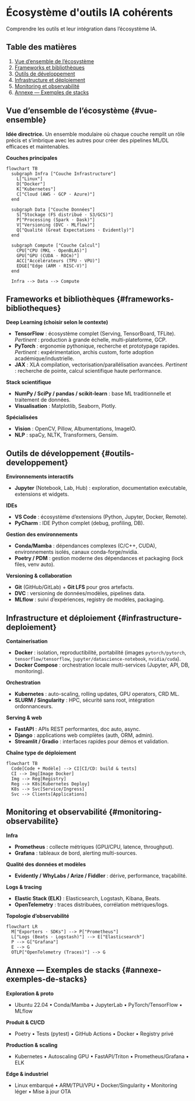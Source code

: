 # Écosystème d'outils IA cohérents

Comprendre les outils et leur intégration dans l’écosystème IA.

## Table des matières

1. [Vue d’ensemble de l’écosystème](#vue-ensemble)
2. [Frameworks et bibliothèques](#frameworks-bibliotheques)
3. [Outils de développement](#outils-developpement)
4. [Infrastructure et déploiement](#infrastructure-deploiement)
5. [Monitoring et observabilité](#monitoring-observabilite)
6. [Annexe — Exemples de stacks](#annexe-exemples-de-stacks)



## Vue d’ensemble de l’écosystème {#vue-ensemble}

**Idée directrice.** Un ensemble modulaire où chaque couche remplit un rôle précis et s’imbrique avec les autres pour créer des pipelines ML/DL efficaces et maintenables.

**Couches principales**

```mermaid
flowchart TB
  subgraph Infra ["Couche Infrastructure"]
    L["Linux"]
    D["Docker"]
    K["Kubernetes"]
    C["Cloud (AWS · GCP · Azure)"]
  end

  subgraph Data ["Couche Données"]
    S["Stockage (FS distribué · S3/GCS)"]
    P["Processing (Spark · Dask)"]
    V["Versioning (DVC · MLflow)"]
    Q["Qualité (Great Expectations · Evidently)"]
  end

  subgraph Compute ["Couche Calcul"]
    CPU["CPU (MKL · OpenBLAS)"]
    GPU["GPU (CUDA · ROCm)"]
    ACC["Accélérateurs (TPU · VPU)"]
    EDGE["Edge (ARM · RISC-V)"]
  end

  Infra --> Data --> Compute

```



## Frameworks et bibliothèques {#frameworks-bibliotheques}

**Deep Learning (choisir selon le contexte)**

* **TensorFlow** : écosystème complet (Serving, TensorBoard, TFLite).
  *Pertinent* : production à grande échelle, multi-plateforme, GCP.
* **PyTorch** : ergonomie pythonique, recherche et prototypage rapides.
  *Pertinent* : expérimentation, archis custom, forte adoption académique/industrielle.
* **JAX** : XLA compilation, vectorisation/parallélisation avancées.
  *Pertinent* : recherche de pointe, calcul scientifique haute performance.

**Stack scientifique**

* **NumPy / SciPy / pandas / scikit-learn** : base ML traditionnelle et traitement de données.
* **Visualisation** : Matplotlib, Seaborn, Plotly.

**Spécialisées**

* **Vision** : OpenCV, Pillow, Albumentations, ImageIO.
* **NLP** : spaCy, NLTK, Transformers, Gensim.



## Outils de développement {#outils-developpement}

**Environnements interactifs**

* **Jupyter** (Notebook, Lab, Hub) : exploration, documentation exécutable, extensions et widgets.

**IDEs**

* **VS Code** : écosystème d’extensions (Python, Jupyter, Docker, Remote).
* **PyCharm** : IDE Python complet (debug, profiling, DB).

**Gestion des environnements**

* **Conda/Mamba** : dépendances complexes (C/C++, CUDA), environnements isolés, canaux conda-forge/nvidia.
* **Poetry / PDM** : gestion moderne des dépendances et packaging (lock files, venv auto).

**Versioning & collaboration**

* **Git** (GitHub/GitLab) + **Git LFS** pour gros artefacts.
* **DVC** : versioning de données/modèles, pipelines data.
* **MLflow** : suivi d’expériences, registry de modèles, packaging.



## Infrastructure et déploiement {#infrastructure-deploiement}

**Containerisation**

* **Docker** : isolation, reproductibilité, portabilité (images `pytorch/pytorch`, `tensorflow/tensorflow`, `jupyter/datascience-notebook`, `nvidia/cuda`).
* **Docker Compose** : orchestration locale multi-services (Jupyter, API, DB, monitoring).

**Orchestration**

* **Kubernetes** : auto-scaling, rolling updates, GPU operators, CRD ML.
* **SLURM / Singularity** : HPC, sécurité sans root, intégration ordonnanceurs.

**Serving & web**

* **FastAPI** : APIs REST performantes, doc auto, async.
* **Django** : applications web complètes (auth, ORM, admin).
* **Streamlit / Gradio** : interfaces rapides pour démos et validation.

**Chaîne type de déploiement**

```mermaid
flowchart TB
  Code[Code + Modèle] --> CI[CI/CD: build & tests]
  CI --> Img[Image Docker]
  Img --> Reg[Registry]
  Reg --> K8s[Kubernetes Deploy]
  K8s --> Svc[Service/Ingress]
  Svc --> Clients[Applications]
```



## Monitoring et observabilité {#monitoring-observabilite}

**Infra**

* **Prometheus** : collecte métriques (GPU/CPU, latence, throughput).
* **Grafana** : tableaux de bord, alerting multi-sources.

**Qualité des données et modèles**

* **Evidently / WhyLabs / Arize / Fiddler** : dérive, performance, traçabilité.

**Logs & tracing**

* **Elastic Stack (ELK)** : Elasticsearch, Logstash, Kibana, Beats.
* **OpenTelemetry** : traces distribuées, corrélation métriques/logs.

**Topologie d’observabilité**

```mermaid
flowchart LR
  M["Exporters · SDKs"] --> P["Prometheus"]
  L["Logs (Beats · Logstash)"] --> E["Elasticsearch"]
  P --> G["Grafana"]
  E --> G
  OTLP["OpenTelemetry (Traces)"] --> G

```



## Annexe — Exemples de stacks {#annexe-exemples-de-stacks}

**Exploration & proto**

* Ubuntu 22.04 • Conda/Mamba • JupyterLab • PyTorch/TensorFlow • MLflow

**Produit & CI/CD**

* Poetry • Tests (pytest) • GitHub Actions • Docker • Registry privé

**Production & scaling**

* Kubernetes • Autoscaling GPU • FastAPI/Triton • Prometheus/Grafana • ELK

**Edge & industriel**

* Linux embarqué • ARM/TPU/VPU • Docker/Singularity • Monitoring léger • Mise à jour OTA



